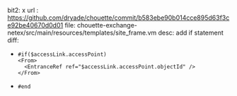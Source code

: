 bit2: x
url : https://github.com/dryade/chouette/commit/b583ebe90b014cce895d63f3ce92be40670d0d01
file: chouette-exchange-netex/src/main/resources/templates/site_frame.vm
desc: add if statement
diff: 
+     #if($accessLink.accessPoint) 
      <From>
        <EntranceRef ref="$accessLink.accessPoint.objectId" />
      </From>
+     #end